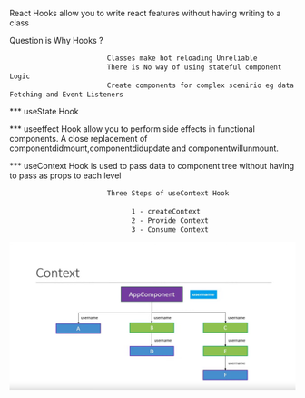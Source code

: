 React Hooks allow you to write react features without having writing to a class
   
   Question is   Why Hooks ?

                            Classes make hot reloading Unreliable 
                            There is No way of using stateful component  Logic
                            Create components for complex scenirio eg data Fetching and Event Listeners

***   useState Hook

***   useeffect Hook allow you to perform side effects in functional components. A close replacement of componentdidmount,componentdidupdate and componentwillunmount. 

***   useContext Hook is used to pass data to component tree without having to pass as props to each  level 
                           
                            Three Steps of useContext Hook
                                  
                                  1 - createContext
                                  2 - Provide Context
                                  3 - Consume Context


![](images/UseContext.png)
